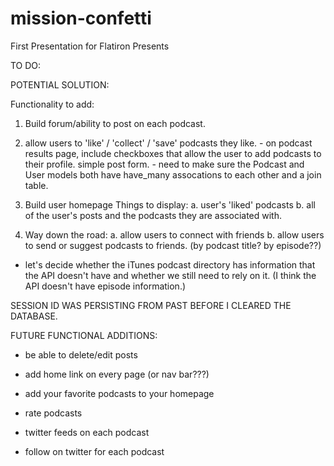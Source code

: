 # mission-confetti
First Presentation for Flatiron Presents

TO DO:

POTENTIAL SOLUTION:

Functionality to add:

1. Build forum/ability to post on each podcast.

2. allow users to 'like' / 'collect' / 'save' podcasts they like.
		- on podcast results page, include checkboxes that allow the user to add podcasts to their profile. simple post form.
		- need to make sure the Podcast and User models both have have_many assocations to each other and a join table.

3. Build user homepage
		Things to display:
				a. user's 'liked' podcasts
				b. all of the user's posts and the podcasts they are associated with.

4. Way down the road:
		a. allow users to connect with friends
		b. allow users to send or suggest podcasts to friends. (by podcast title? by episode??)


- let's decide whether the iTunes podcast directory has information that the API doesn't have and whether we still need to rely on it. (I think the API doesn't have episode information.)


SESSION ID WAS PERSISTING FROM PAST BEFORE I CLEARED THE DATABASE.

FUTURE FUNCTIONAL ADDITIONS:

- be able to delete/edit posts

- add home link on every page (or nav bar???)
- add your favorite podcasts to your homepage
- rate podcasts
- twitter feeds on each podcast
- follow on twitter for each podcast